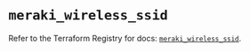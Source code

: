 # `meraki_wireless_ssid`

Refer to the Terraform Registry for docs: [`meraki_wireless_ssid`](https://registry.terraform.io/providers/ciscodevnet/meraki/1.7.1/docs/resources/wireless_ssid).
